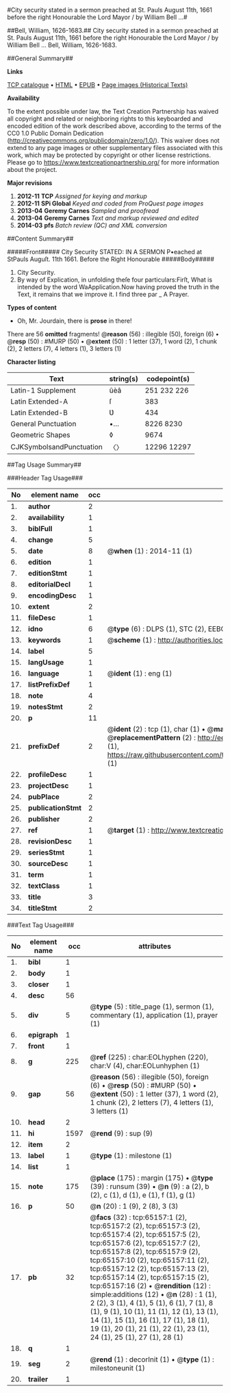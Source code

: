 #City security stated in a sermon preached at St. Pauls August 11th, 1661 before the right Honourable the Lord Mayor / by William Bell ...#

##Bell, William, 1626-1683.##
City security stated in a sermon preached at St. Pauls August 11th, 1661 before the right Honourable the Lord Mayor / by William Bell ...
Bell, William, 1626-1683.

##General Summary##

**Links**

[TCP catalogue](http://www.ota.ox.ac.uk/tcp/)  • 
[HTML](http://tei.it.ox.ac.uk/tcp/Texts-HTML/free/A27/A27356.html)  • 
[EPUB](http://tei.it.ox.ac.uk/tcp/Texts-EPUB/free/A27/A27356.epub) • 
[Page images (Historical Texts)](https://historicaltexts.jisc.ac.uk/eebo-12646778e)

**Availability**

To the extent possible under law, the Text Creation Partnership has waived all copyright and related or neighboring rights to this keyboarded and encoded edition of the work described above, according to the terms of the CC0 1.0 Public Domain Dedication (http://creativecommons.org/publicdomain/zero/1.0/). This waiver does not extend to any page images or other supplementary files associated with this work, which may be protected by copyright or other license restrictions. Please go to https://www.textcreationpartnership.org/ for more information about the project.

**Major revisions**

1. __2012-11__ __TCP__ *Assigned for keying and markup*
1. __2012-11__ __SPi Global__ *Keyed and coded from ProQuest page images*
1. __2013-04__ __Geremy Carnes__ *Sampled and proofread*
1. __2013-04__ __Geremy Carnes__ *Text and markup reviewed and edited*
1. __2014-03__ __pfs__ *Batch review (QC) and XML conversion*

##Content Summary##

#####Front#####
City Security STATED: IN A SERMON P•eached at StPauls Auguſt. 11th 1661. Before the Right Honourable
#####Body#####

1. City Security.
1. By way of Explication, in unfolding theſe four particulars:Firſt, What is intended by the word WaApplication.Now having proved the truth in the Text, it remains that we improve it. I find three par
    _ A Prayer.

**Types of content**

  * Oh, Mr. Jourdain, there is **prose** in there!

There are 56 **omitted** fragments! 
 @__reason__ (56) : illegible (50), foreign (6)  •  @__resp__ (50) : #MURP (50)  •  @__extent__ (50) : 1 letter (37), 1 word (2), 1 chunk (2), 2 letters (7), 4 letters (1), 3 letters (1)

**Character listing**


|Text|string(s)|codepoint(s)|
|---|---|---|
|Latin-1 Supplement|ûèâ|251 232 226|
|Latin Extended-A|ſ|383|
|Latin Extended-B|Ʋ|434|
|General Punctuation|•…|8226 8230|
|Geometric Shapes|◊|9674|
|CJKSymbolsandPunctuation|〈〉|12296 12297|

##Tag Usage Summary##

###Header Tag Usage###

|No|element name|occ|attributes|
|---|---|---|---|
|1.|__author__|2||
|2.|__availability__|1||
|3.|__biblFull__|1||
|4.|__change__|5||
|5.|__date__|8| @__when__ (1) : 2014-11 (1)|
|6.|__edition__|1||
|7.|__editionStmt__|1||
|8.|__editorialDecl__|1||
|9.|__encodingDesc__|1||
|10.|__extent__|2||
|11.|__fileDesc__|1||
|12.|__idno__|6| @__type__ (6) : DLPS (1), STC (2), EEBO-CITATION (1), OCLC (1), VID (1)|
|13.|__keywords__|1| @__scheme__ (1) : http://authorities.loc.gov/ (1)|
|14.|__label__|5||
|15.|__langUsage__|1||
|16.|__language__|1| @__ident__ (1) : eng (1)|
|17.|__listPrefixDef__|1||
|18.|__note__|4||
|19.|__notesStmt__|2||
|20.|__p__|11||
|21.|__prefixDef__|2| @__ident__ (2) : tcp (1), char (1)  •  @__matchPattern__ (2) : ([0-9\-]+):([0-9IVX]+) (1), (.+) (1)  •  @__replacementPattern__ (2) : http://eebo.chadwyck.com/downloadtiff?vid=$1&page=$2 (1), https://raw.githubusercontent.com/textcreationpartnership/Texts/master/tcpchars.xml#$1 (1)|
|22.|__profileDesc__|1||
|23.|__projectDesc__|1||
|24.|__pubPlace__|2||
|25.|__publicationStmt__|2||
|26.|__publisher__|2||
|27.|__ref__|1| @__target__ (1) : http://www.textcreationpartnership.org/docs/. (1)|
|28.|__revisionDesc__|1||
|29.|__seriesStmt__|1||
|30.|__sourceDesc__|1||
|31.|__term__|1||
|32.|__textClass__|1||
|33.|__title__|3||
|34.|__titleStmt__|2||


###Text Tag Usage###

|No|element name|occ|attributes|
|---|---|---|---|
|1.|__bibl__|1||
|2.|__body__|1||
|3.|__closer__|1||
|4.|__desc__|56||
|5.|__div__|5| @__type__ (5) : title_page (1), sermon (1), commentary (1), application (1), prayer (1)|
|6.|__epigraph__|1||
|7.|__front__|1||
|8.|__g__|225| @__ref__ (225) : char:EOLhyphen (220), char:V (4), char:EOLunhyphen (1)|
|9.|__gap__|56| @__reason__ (56) : illegible (50), foreign (6)  •  @__resp__ (50) : #MURP (50)  •  @__extent__ (50) : 1 letter (37), 1 word (2), 1 chunk (2), 2 letters (7), 4 letters (1), 3 letters (1)|
|10.|__head__|2||
|11.|__hi__|1597| @__rend__ (9) : sup (9)|
|12.|__item__|2||
|13.|__label__|1| @__type__ (1) : milestone (1)|
|14.|__list__|1||
|15.|__note__|175| @__place__ (175) : margin (175)  •  @__type__ (39) : runsum (39)  •  @__n__ (9) : a (2), b (2), c (1), d (1), e (1), f (1), g (1)|
|16.|__p__|50| @__n__ (20) : 1 (9), 2 (8), 3 (3)|
|17.|__pb__|32| @__facs__ (32) : tcp:65157:1 (2), tcp:65157:2 (2), tcp:65157:3 (2), tcp:65157:4 (2), tcp:65157:5 (2), tcp:65157:6 (2), tcp:65157:7 (2), tcp:65157:8 (2), tcp:65157:9 (2), tcp:65157:10 (2), tcp:65157:11 (2), tcp:65157:12 (2), tcp:65157:13 (2), tcp:65157:14 (2), tcp:65157:15 (2), tcp:65157:16 (2)  •  @__rendition__ (12) : simple:additions (12)  •  @__n__ (28) : 1 (1), 2 (2), 3 (1), 4 (1), 5 (1), 6 (1), 7 (1), 8 (1), 9 (1), 10 (1), 11 (1), 12 (1), 13 (1), 14 (1), 15 (1), 16 (1), 17 (1), 18 (1), 19 (1), 20 (1), 21 (1), 22 (1), 23 (1), 24 (1), 25 (1), 27 (1), 28 (1)|
|18.|__q__|1||
|19.|__seg__|2| @__rend__ (1) : decorInit (1)  •  @__type__ (1) : milestoneunit (1)|
|20.|__trailer__|1||
